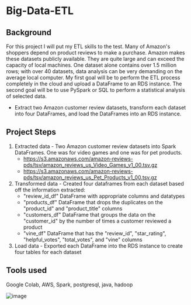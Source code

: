 # Big-Data-ETL

## Background
For this project I will put my ETL skills to the test. Many of Amazon's shoppers depend on product reviews to make a purchase. Amazon makes these datasets publicly available. They are quite large and can exceed the capacity of local machines. One dataset alone contains over 1.5 million rows; with over 40 datasets, data analysis can be very demanding on the average local computer. My first goal will be to perform the ETL process completely in the cloud and upload a DataFrame to an RDS instance. The second goal will be to use PySpark or SQL to perform a statistical analysis of selected data.

* Extract two Amazon customer review datasets, transform each dataset into four DataFrames, and load the DataFrames into an RDS instance.
    
## Project Steps
1. Extracted data - Two Amazon customer review datasets into Spark DataFrames. One was for video games and one was for pet products.
    * https://s3.amazonaws.com/amazon-reviews-pds/tsv/amazon_reviews_us_Video_Games_v1_00.tsv.gz 
    * https://s3.amazonaws.com/amazon-reviews-pds/tsv/amazon_reviews_us_Pet_Products_v1_00.tsv.gz
2. Transformed data - Created four dataframes from each dataset based off the information extracted:
    * "review_id_df" DataFrame with appropriate columns and datatypes
    * "products_df" DataFrame that drops the duplicates on the "product_id" and "product_title" columns
    * "customers_df" DataFrame that groups the data on the "customer_id" by the number of times a customer reviewed a product
    * "vine_df" DataFrame that has the "review_id", "star_rating", "helpful_votes", "total_votes", and "vine" columns
3. Load data - Exported each DataFrame into the RDS instance to create four tables for each dataset

## Tools used
Google Colab, AWS, Spark, postgresql, java, hadoop

![image](https://user-images.githubusercontent.com/100399092/210940578-b0c22855-ffbb-4dbb-827e-28899acf4a1e.png)
